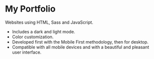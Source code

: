 # My Portfolio
Websites using HTML, Sass and JavaScript.
<ul>
  <li>Includes a dark and light mode.</li>
  <li>Color customization.</li>
  <li>Developed first with the Mobile First methodology, then for desktop.</li>
  <li>Compatible with all mobile devices and with a beautiful and pleasant user interface.</li>
</ul>
